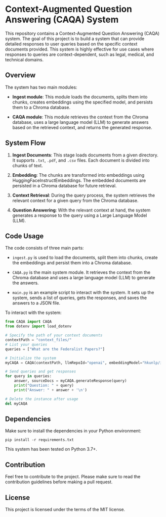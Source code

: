 # Context-Augmented Question Answering (CAQA) System

This repository contains a Context-Augmented Question Answering (CAQA) system. The goal of this project is to build a system that can provide detailed responses to user queries based on the specific context documents provided. This system is highly effective for use cases where responses to queries are context-dependent, such as legal, medical, and technical domains.

## Overview

The system has two main modules:

- **Ingest module**: This module loads the documents, splits them into chunks, creates embeddings using the specified model, and persists them to a Chroma database. 

- **CAQA module**: This module retrieves the context from the Chroma database, uses a large language model (LLM) to generate answers based on the retrieved context, and returns the generated response.

## System Flow

1. **Ingest Documents**: This stage loads documents from a given directory. It supports `.txt`, `.pdf`, and `.csv` files. Each document is divided into chunks of text.

2. **Embedding**: The chunks are transformed into embeddings using HuggingFaceInstructEmbeddings. The embedded documents are persisted in a Chroma database for future retrieval.

3. **Context Retrieval**: During the query process, the system retrieves the relevant context for a given query from the Chroma database.

4. **Question Answering**: With the relevant context at hand, the system generates a response to the query using a Large Language Model (LLM).

## Code Usage

The code consists of three main parts:

- `ingest.py` is used to load the documents, split them into chunks, create the embeddings and persist them into a Chroma database.

- `CAQA.py` is the main system module. It retrieves the context from the Chroma database and uses a large language model (LLM) to generate the answers.

- `main.py` is an example script to interact with the system. It sets up the system, sends a list of queries, gets the responses, and saves the answers to a JSON file.

To interact with the system:

```python
from CAQA import CAQA
from dotenv import load_dotenv

# Specify the path of your context documents
contextPath = "context_files/"
# List your queries
queries = ["What are the Federalist Papers?"]

# Initialize the system
myCAQA = CAQA(contextPath, llmRepoId="openai", embeddingModel="hkunlp/instructor-xl")

# Send queries and get responses
for query in queries:
    answer, sourceDocs = myCAQA.generateResponse(query)
    print("Question: " + query)
    print("Answer: " + answer + '\n')

# Delete the instance after usage
del myCAQA
```

## Dependencies

Make sure to install the dependencies in your Python environment:

```
pip install -r requirements.txt
```

This system has been tested on Python 3.7+. 

## Contribution

Feel free to contribute to the project. Please make sure to read the contribution guidelines before making a pull request.

## License

This project is licensed under the terms of the MIT license.
